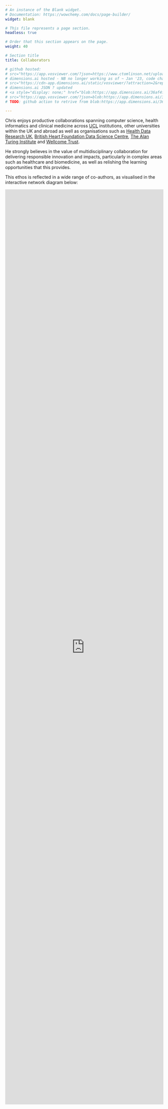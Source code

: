 ```yaml
---
# An instance of the Blank widget.
# Documentation: https://wowchemy.com/docs/page-builder/
widget: blank

# This file represents a page section.
headless: true

# Order that this section appears on the page.
weight: 40

# Section title
title: Collaborators

# github hosted: 
# src="https://app.vosviewer.com/?json=https://www.ctomlinson.net/uploads/VOSviewer-network.json&simple_ui=true"
# dimensions.ai hosted - NB no longer working as of ~ Jan '23, code changed
# src="https://cdn-app.dimensions.ai/static/vosviewer/?attraction=2&repulsion=-1&largest_component=false&_cbt=26add2f7b9&json=https%3A%2F%2Fapp.dimensions.ai%2Fviz%2Fdata%2Fpublication%2Fauthor%2Fvosviewer-coauthors.json%3Fignore_hyperauthorship%3DFalse%26max_nodes%3D100%26only_largest%3DFalse%26and_facet_researcher%3Dur.014123621041.41&simple_ui=true"
# dimensions.ai JSON ? updated
# <a style="display: none;" href="blob:https://app.dimensions.ai/36af4f78-254c-412f-8691-4b6d710fa91e" download="VOSviewer-network.json"></a>
# src="https://app.vosviewer.com/?json=blob:https://app.dimensions.ai/36af4f78-254c-412f-8691-4b6d710fa91e&simple_ui=true"
# TODO: github action to retrive from blob:https://app.dimensions.ai/36af4f78-254c-412f-8691-4b6d710fa91e then rename to .json

---
```


Chris enjoys productive collaborations spanning computer science, health informatics and clinical medicine across [UCL](https://www.ucl.ac.uk/) institutions, other universities within the UK and abroad as well as organisations such as [Health Data Research UK](https://www.hdruk.ac.uk/), [British Heart Foundation Data Science Centre](https://www.hdruk.ac.uk/helping-with-health-data/bhf-data-science-centre/),  [The Alan Turing Institute](https://www.turing.ac.uk/) and [Wellcome Trust](https://wellcome.org/). 

He strongly believes in the value of multidisciplinary collaboration for delivering responsible innovation and impacts, particularly in complex areas such as healthcare and biomedicine, as well as relishing the learning opportunities that this provides.

This ethos is reflected in a wide range of co-authors, as visualised in the interactive network diagram below:

<iframe
  allowfullscreen="true"
  src="https://app.vosviewer.com/?json=https://www.ctomlinson.net/uploads/VOSviewer-network.json&simple_ui=true"
  width="100%"
  height="75%"
  style="border: 1px solid #ddd; max-width: 1200px; min-height: 600px"
>
</iframe>
